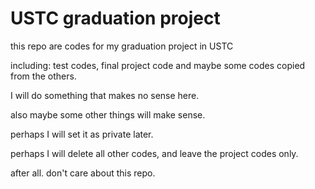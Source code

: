 # USTC graduation project

this repo are codes for my graduation project in USTC

including: test codes, final project code and maybe some codes copied from the others.

I will do something that makes no sense here.

also maybe some other things will make sense.

perhaps I will set it as private later.

perhaps I will delete all other codes, and leave the project codes only.

after all. don't care about this repo.

